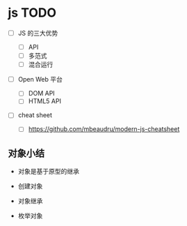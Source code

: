 # js TODO



* [ ] JS 的三大优势

  * [ ] API

  - [ ] 多范式

  * [ ] 混合运行

- [ ] Open Web 平台

  * [ ] DOM API

  - [ ] HTML5 API

* [ ] cheat sheet

  * [ ] https://github.com/mbeaudru/modern-js-cheatsheet

## 对象小结

- 对象是基于原型的继承

- 创建对象

- 对象继承

- 枚举对象

  






